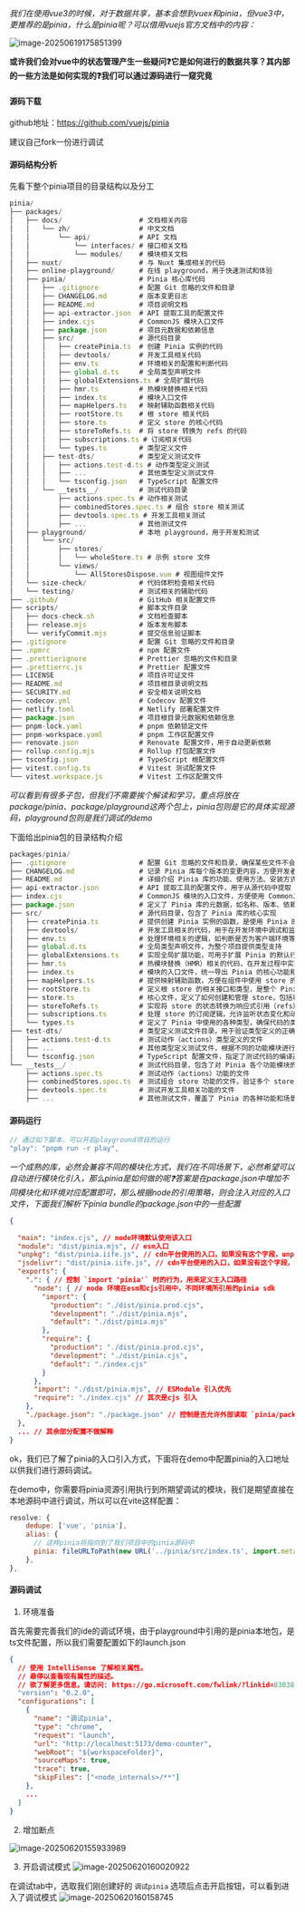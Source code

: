 *我们在使用vue3的时候，对于数据共享，基本会想到vuex和pinia，但vue3中，更推荐的是pinia，什么是pinia呢？可以借用vuejs官方文档中的内容：*

![image-20250619175851399](https://oss.yanquankun.cn/oss-cdn/image-20250619175851399.png!watermark)

**或许我们会对vue中的状态管理产生一些疑问❓它是如何进行的数据共享？其内部的一些方法是如何实现的❓我们可以通过源码进行一窥究竟**

#### 源码下载

github地址：https://github.com/vuejs/pinia

建议自己fork一份进行调试

#### 源码结构分析

先看下整个pinia项目的目录结构以及分工

```javascript
pinia/
├── packages/
│   ├── docs/                   # 文档相关内容
│   │   └── zh/                 # 中文文档
│   │       └── api/            # API 文档
│   │           └── interfaces/ # 接口相关文档
│   │           └── modules/    # 模块相关文档
│   ├── nuxt/                   # 与 Nuxt 集成相关的代码
│   ├── online-playground/      # 在线 playground，用于快速测试和体验
│   ├── pinia/                  # Pinia 核心库代码
│   │   ├── .gitignore          # 配置 Git 忽略的文件和目录
│   │   ├── CHANGELOG.md        # 版本变更日志
│   │   ├── README.md           # 项目说明文档
│   │   ├── api-extractor.json  # API 提取工具的配置文件
│   │   ├── index.cjs           # CommonJS 模块入口文件
│   │   ├── package.json        # 项目元数据和依赖信息
│   │   ├── src/                # 源代码目录
│   │   │   ├── createPinia.ts  # 创建 Pinia 实例的代码
│   │   │   ├── devtools/       # 开发工具相关代码
│   │   │   ├── env.ts          # 环境相关的配置和判断代码
│   │   │   ├── global.d.ts     # 全局类型声明文件
│   │   │   ├── globalExtensions.ts # 全局扩展代码
│   │   │   ├── hmr.ts          # 热模块替换相关代码
│   │   │   ├── index.ts        # 模块入口文件
│   │   │   ├── mapHelpers.ts   # 映射辅助函数相关代码
│   │   │   ├── rootStore.ts    # 根 store 相关代码
│   │   │   ├── store.ts        # 定义 store 的核心代码
│   │   │   ├── storeToRefs.ts  # 将 store 转换为 refs 的代码
│   │   │   ├── subscriptions.ts # 订阅相关代码
│   │   │   └── types.ts        # 类型定义文件
│   │   ├── test-dts/           # 类型定义测试文件
│   │   │   ├── actions.test-d.ts # 动作类型定义测试
│   │   │   ├── ...             # 其他类型定义测试文件
│   │   │   └── tsconfig.json   # TypeScript 配置文件
│   │   └── __tests__/          # 测试代码目录
│   │       ├── actions.spec.ts # 动作相关测试
│   │       ├── combinedStores.spec.ts # 组合 store 相关测试
│   │       ├── devtools.spec.ts # 开发工具相关测试
│   │       ├── ...             # 其他测试文件
│   ├── playground/             # 本地 playground，用于开发和测试
│   │   └── src/
│   │       ├── stores/
│   │       │   └── wholeStore.ts # 示例 store 文件
│   │       └── views/
│   │           └── AllStoresDispose.vue # 视图组件文件
│   └── size-check/             # 代码体积检查相关代码
│   └── testing/                # 测试相关的辅助代码
├── .github/                    # GitHub 相关配置文件
├── scripts/                    # 脚本文件目录
│   ├── docs-check.sh           # 文档检查脚本
│   ├── release.mjs             # 版本发布脚本
│   └── verifyCommit.mjs        # 提交信息验证脚本
├── .gitignore                  # 配置 Git 忽略的文件和目录
├── .npmrc                      # npm 配置文件
├── .prettierignore             # Prettier 忽略的文件和目录
├── .prettierrc.js              # Prettier 配置文件
├── LICENSE                     # 项目许可证文件
├── README.md                   # 项目根目录说明文档
├── SECURITY.md                 # 安全相关说明文档
├── codecov.yml                 # Codecov 配置文件
├── netlify.toml                # Netlify 部署配置文件
├── package.json                # 项目根目录元数据和依赖信息
├── pnpm-lock.yaml              # pnpm 依赖锁定文件
├── pnpm-workspace.yaml         # pnpm 工作区配置文件
├── renovate.json               # Renovate 配置文件，用于自动更新依赖
├── rollup.config.mjs           # Rollup 打包配置文件
├── tsconfig.json               # TypeScript 根配置文件
├── vitest.config.ts            # Vitest 测试配置文件
└── vitest.workspace.js         # Vitest 工作区配置文件
```

*可以看到有很多子包，但我们不需要挨个解读和学习，重点将放在package/pinia、package/playground这两个包上，pinia包则是它的具体实现源码，playground包则是我们调试的demo*

下面给出pinia包的目录结构介绍

```javascript
packages/pinia/
├── .gitignore                  # 配置 Git 忽略的文件和目录，确保某些文件不会被提交到版本控制系统
├── CHANGELOG.md                # 记录 Pinia 库每个版本的变更内容，方便开发者了解版本更新情况
├── README.md                   # 详细介绍 Pinia 库的功能、使用方法、安装方式等信息，是新用户了解项目的重要入口
├── api-extractor.json          # API 提取工具的配置文件，用于从源代码中提取 API 文档信息
├── index.cjs                   # CommonJS 模块的入口文件，方便使用 CommonJS 规范的项目引入 Pinia
├── package.json                # 定义了 Pinia 库的元数据，如名称、版本、依赖等，是项目管理的重要文件
├── src/                        # 源代码目录，包含了 Pinia 库的核心实现
│   ├── createPinia.ts          # 提供创建 Pinia 实例的函数，是使用 Pinia 的基础
│   ├── devtools/               # 开发工具相关的代码，用于在开发环境中调试和监控 Pinia store
│   ├── env.ts                  # 处理环境相关的逻辑，如判断是否为客户端环境等
│   ├── global.d.ts             # 全局类型声明文件，为整个项目提供类型支持
│   ├── globalExtensions.ts     # 实现全局扩展功能，可用于扩展 Pinia 的默认行为
│   ├── hmr.ts                  # 热模块替换（HMR）相关的代码，在开发过程中实现代码修改后无需刷新页面即可更新
│   ├── index.ts                # 模块的入口文件，统一导出 Pinia 的核心功能和类型
│   ├── mapHelpers.ts           # 提供映射辅助函数，方便在组件中使用 store 的状态和方法
│   ├── rootStore.ts            # 定义根 store 的相关接口和类型，是整个 Pinia 架构的基础
│   ├── store.ts                # 核心文件，定义了如何创建和管理 store，包括状态、getters、actions 等
│   ├── storeToRefs.ts          # 实现将 store 的状态转换为响应式引用（refs）的功能，方便在组件中使用
│   ├── subscriptions.ts        # 处理 store 的订阅逻辑，允许监听状态变化和动作调用
│   └── types.ts                # 定义了 Pinia 中使用的各种类型，确保代码的类型安全
├── test-dts/                   # 类型定义测试文件目录，用于验证类型定义的正确性
│   ├── actions.test-d.ts       # 测试动作（actions）类型定义的文件
│   ├── ...                     # 其他类型定义测试文件，根据不同的功能模块进行分类测试
│   └── tsconfig.json           # TypeScript 配置文件，指定了测试代码的编译选项
└── __tests__/                  # 测试代码目录，包含了对 Pinia 各个功能模块的单元测试和集成测试
    ├── actions.spec.ts         # 测试动作（actions）功能的文件
    ├── combinedStores.spec.ts  # 测试组合 store 功能的文件，验证多个 store 之间的交互和使用
    ├── devtools.spec.ts        # 测试开发工具相关功能的文件
    ├── ...                     # 其他测试文件，覆盖了 Pinia 的各种功能和场景
```

#### 源码运行

```javascript
// 通过如下脚本，可以开启playground项目的运行  
"play": "pnpm run -r play",
```

*一个成熟的库，必然会兼容不同的模块化方式，我们在不同场景下，必然希望可以自动进行模块化引入，那么pinia是如何做的呢❓答案是在package.json中增加不同模块化和环境对应配置即可，那么根据node的引用策略，则会注入对应的入口文件，下面我们解析下pinia bundle的package.json中的一些配置*

```json
{
  
  "main": "index.cjs", // node环境默认使用该入口
  "module": "dist/pinia.mjs", // esm入口
  "unpkg": "dist/pinia.iife.js", // cdn平台使用的入口，如果没有这个字段，unpkg 默认加载 main 或 module 字段指定的文件，通常是 CJS 或 ESM 格式，不适合浏览器直接用 <script> 标签引用 
  "jsdelivr": "dist/pinia.iife.js", // cdn平台使用的入口，如果没有这个字段，unpkg 默认加载 main 或 module 字段指定的文件，通常是 CJS 或 ESM 格式，不适合浏览器直接用 <script> 标签引用
  "exports": {
    ".": { // 控制 `import 'pinia'` 时的行为，用来定义主入口路径
      "node": { // node 环境在esm和cjs引用中，不同环境所引用的pinia sdk
        "import": {
          "production": "./dist/pinia.prod.cjs",
          "development": "./dist/pinia.mjs",
          "default": "./dist/pinia.mjs"
        },
        "require": {
          "production": "./dist/pinia.prod.cjs",
          "development": "./dist/pinia.cjs",
          "default": "./index.cjs"
        }
      },
      "import": "./dist/pinia.mjs", // ESModule 引入优先
      "require": "./index.cjs" // 其次是cjs 引入
    },
    "./package.json": "./package.json" // 控制是否允许外部读取 `pinia/package.json`，如果没有此字段，当你使用 import pkg from 'pinia/package.json'; 时，将会出现ERR_PACKAGE_PATH_NOT_EXPORTED的报错
  },
  ... // 其余部分配置不做解释
}
```

ok，我们已了解了pinia的入口引入方式，下面将在demo中配置pinia的入口地址以供我们进行源码调试。

在demo中，你需要将pinia资源引用执行到所期望调试的模块，我们是期望直接在本地源码中进行调试，所以可以在vite这样配置：

```javascript
resolve: {
    dedupe: ['vue', 'pinia'],
    alias: {
      // 这样pinia将指向到了我们项目中的pinia源码中
      pinia: fileURLToPath(new URL('../pinia/src/index.ts', import.meta.url)),
    },
},
```

#### 源码调试

1. 环境准备

​	 首先需要完善我们的ide的调试环境，由于playground中引用的是pinia本地包，是ts文件配置，所以我们需要配置如下的launch.json

```json
{
  // 使用 IntelliSense 了解相关属性。
  // 悬停以查看现有属性的描述。
  // 欲了解更多信息，请访问: https://go.microsoft.com/fwlink/?linkid=830387
  "version": "0.2.0",
  "configurations": [
    {
      "name": "调试pinia",
      "type": "chrome",
      "request": "launch",
      "url": "http://localhost:5173/demo-counter",
      "webRoot": "${workspaceFolder}",
      "sourceMaps": true,
      "trace": true,
      "skipFiles": ["<node_internals>/**"]
    },
    ...
  ]
}

```

2. 增加断点

![image-20250620155933989](https://oss.yanquankun.cn/oss-cdn/image-20250620155933989.png!watermark)

3. 开启调试模式
   ![image-20250620160020922](https://oss.yanquankun.cn/oss-cdn/image-20250620160020922.png!watermark)

在调试tab中，选取我们刚创建好的 `调试pinia` 选项后点击开启按钮，可以看到进入了调试模式
![image-20250620160158745](https://oss.yanquankun.cn/oss-cdn/image-20250620160158745.png!watermark)